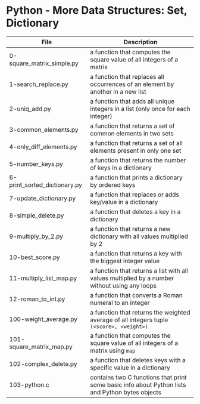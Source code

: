 # Python - More Data Structures: Set, Dictionary
|File				|Description				|
|-----------------------|-----------------------------------|
|0-square_matrix_simple.py| a function that computes the square value of all integers of a matrix |
|1-search_replace.py	| a function that replaces all occurrences of an element by another in a new list |
|2-uniq_add.py		| a function that adds all unique integers in a list (only once for each integer) |
|3-common_elements.py	| a function that returns a set of common elements in two sets	|
|4-only_diff_elements.py| a function that returns a set of all elements present in only one set |
|5-number_keys.py		| a function that returns the number of keys in a dictionary	|
|6-print_sorted_dictionary.py| a function that prints a dictionary by ordered keys	|
|7-update_dictionary.py	| a function that replaces or adds key/value in a dictionary |
|8-simple_delete.py	| a function that deletes a key in a dictionary	|
|9-multiply_by_2.py	| a function that returns a new dictionary with all values multiplied by 2	|
|10-best_score.py		| a function that returns a key with the biggest integer value	|
|11-multiply_list_map.py| a function that returns a list with all values multiplied by a number without using any loops |
|12-roman_to_int.py	| a function that converts a Roman numeral to an integer |
|100-weight_average.py	| a function that returns the weighted average of all integers tuple `(<score>, <weight>)` |
|101-square_matrix_map.py| a function that computes the square value of all integers of a matrix using `map` |
|102-complex_delete.py	| a function that deletes keys with a specific value in a dictionary	|
|103-python.c		| contains two C functions that print some basic info about Python lists and Python bytes objects |
